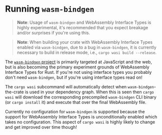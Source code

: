 # Running `wasm-bindgen`

> **Note**: Usage of `wasm-bindgen` and WebAssembly Interface Types is highly
> experimental, it's recommended that you expect breakage and/or surprises if
> you're using this.

> **Note**: When building your crate with WebAssembly Interface Types enabled
> via `wasm-bindgen`, due to a bug in `wasm-bindgen`, it is currently necessary
> to build in release mode, i.e., `cargo wasi build --release`.

The [`wasm-bindgen` project](https://github.com/rustwasm/wasm-bindgen) is
primarily targeted at JavaScript and the web, but is also becomimg the primary
experiment grounds of WebAssembly Interface Types for Rust. If you're not using
interface types you probably don't need `wasm-bindgen`, but if you're using
interface types read on!

The `cargo wasi` subcommand will automatically detect when
`wasm-bindgen`-the-crate is used in your dependency graph. When this is seen
then `cargo wasi` will download the corresponding precompiled `wasm-bindgen` CLI
binary (or `cargo install` it) and execute that over the final WebAssembly file.

Currently no configuration for `wasm-bindgen` is supported because the support
for WebAssembly Interface Types is unconditionally enabled which takes no
configuration. This aspect of `cargo wasi` is highly likely to change and get
improved over time though!
